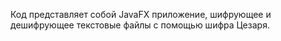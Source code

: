 Код представляет собой JavaFX приложение, шифрующее и дешифрующее текстовые файлы с помощью шифра Цезаря.
